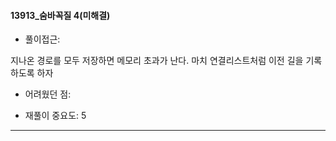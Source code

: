 
#### 13913_숨바꼭질 4(미해결)
- 풀이접근: 
<p>
지나온 경로를 모두 저장하면 메모리 초과가 난다. 마치 연결리스트처럼 이전 길을 기록하도록 하자

- 어려웠던 점:
<p>


- 재풀이 중요도: 5
---------------------------------------
